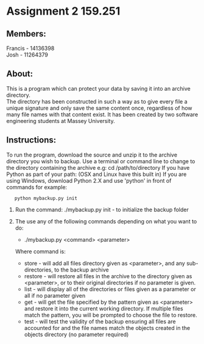 # Assignment 2 159.251

## **Members:**<br />
Francis - 14136398<br />
Josh - 11264379 <br />

## **About:**<br />

This is a program which can protect your data by saving it into an archive directory.    
The directory has been constructed in such a way as to give every file a unique signature
and only save the same content once, regardless of how many file names with that content exist.
It has been created by two software engineering students at Massey University.

## **Instructions:**<br />
To run the program, download the source and unzip it to the archive directory you wish to backup.
Use a terminal or command line to change to the directory containing the archive e.g: cd /path/to/directory
If you have Python as part of your path: (OSX and Linux have this built in)
    If you are using Windows, download Python 2.X and use 'python' in front of commands for example:

       python mybackup.py init

   1. Run the command: ./mybackup.py init - to initialize the backup folder
   2. The use any of the following commands depending on what you want to do:

       *   ./mybackup.py &lt;command&gt; &lt;parameter&gt;

       Where command is:

       *    store - will add all files directory given as &lt;parameter&gt;, and any sub-directories, to the backup archive
       *    restore - will restore all files in the archive to the directory given as &lt;parameter&gt;, or to their original directories if no parameter is given.
       *    list - will display all of the directories or files given as a parameter or all if no parameter given
       *    get - will get the file specified by the pattern given as &lt;parameter&gt; and restore it into the current working directory. If multiple files match the pattern, you will be prompted to choose the file to restore.
       *    test - will test the validity of the backup ensuring all files are accounted for and the file names match the objects created in the objects directory (no parameter required)
